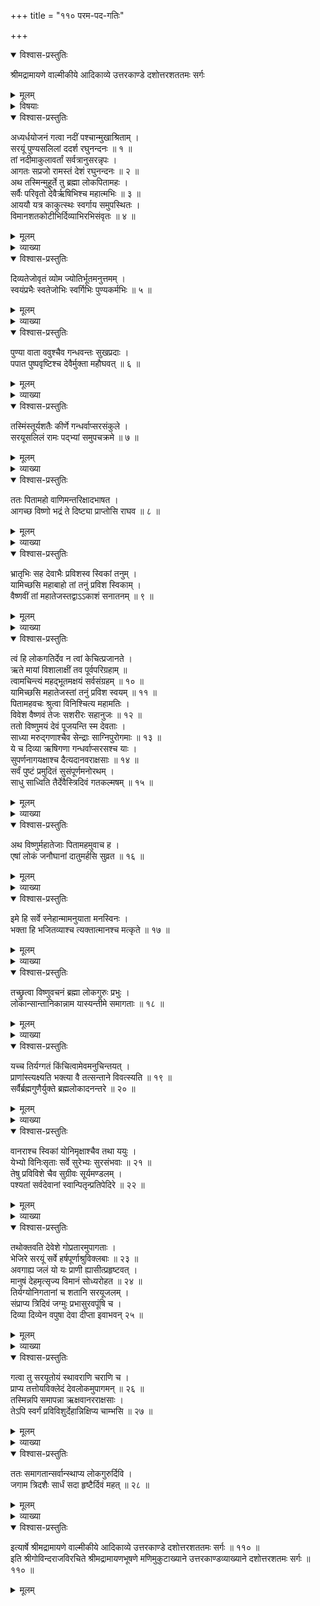 +++
title = "११० परम-पद-गतिः"

+++

<details open><summary>विश्वास-प्रस्तुतिः</summary>

श्रीमद्रामायणे वाल्मीकीये आदिकाव्ये उत्तरकाण्डे दशोत्तरशततमः सर्गः
</details>

<details><summary>मूलम्</summary>

श्रीमद्रामायणे वाल्मीकीये आदिकाव्ये उत्तरकाण्डे दशोत्तरशततमः सर्गः
</details>

<details><summary>विषयाः</summary>

श्री-रामेण सकल-जनैः सह  
स्व-लोक-गमनाय सरयू-गमनम् ॥ १ ॥  
तथा तत्रागत--चतुर्-मुख-प्रार्थनया  
वैष्णव-तेजः-प्रवेशनम् ॥ २॥  
तथा स्वान्वागतानां जनानां  
चतुर्-मुख--द्वारा सांतानिक-लोक-प्रापणम् ॥ ३ ॥  
वानरादिभिश् च सह  
सरय्वाम् अवगाहनेन  
स्व-लोक-गमनम् ॥ ४ ॥
</details>

<details open><summary>विश्वास-प्रस्तुतिः</summary>

अध्यर्धयोजनं गत्वा नदीं पश्चान्मुखाश्रिताम् ।  
सरयूं पुण्यसलिलां ददर्श रघुनन्दनः ॥ १ ॥  
तां नदीमाकुलावर्तां सर्वत्रानुसरन्नृपः ।  
आगतः सप्रजो रामस्तं देशं रघुनन्दनः ॥ २ ॥  
अथ तस्मिन्मुहूर्ते तु ब्रह्मा लोकपितामहः ।  
सर्वैः परिवृतो देवैर्ऋषिभिश्च महात्मभिः ॥ ३ ॥  
आययौ यत्र काकुत्स्थः स्वर्गाय समुपस्थितः ।  
विमानशतकोटीभिर्दिव्याभिरभिसंवृतः ॥ ४ ॥
</details>

<details><summary>मूलम्</summary>

अध्यर्धयोजनं गत्वा नदीं पश्चान्मुखाश्रिताम् ।  
सरयूं पुण्यसलिलां ददर्श रघुनन्दनः ॥ १ ॥  
तां नदीमाकुलावर्तां सर्वत्रानुसरन्नृपः ।  
आगतः सप्रजो रामस्तं देशं रघुनन्दनः ॥ २ ॥  
अथ तस्मिन्मुहूर्ते तु ब्रह्मा लोकपितामहः ।  
सर्वैः परिवृतो देवैर्ऋषिभिश्च महात्मभिः ॥ ३ ॥  
आययौ यत्र काकुत्स्थः स्वर्गाय समुपस्थितः ।  
विमानशतकोटीभिर्दिव्याभिरभिसंवृतः ॥ ४ ॥
</details>

<details><summary>व्याख्या</summary>

अर्धाधिकं योजनमध्यर्धयोजनं । पश्चान्मुखाश्रितां पश्चान्मुखेन स्वेनाश्रिताम् ॥ १-४ ॥
</details>

<details open><summary>विश्वास-प्रस्तुतिः</summary>

दिव्यतेजोवृतं व्योम ज्योतिर्भूतमनुत्तमम् ।  
स्वयंप्रभैः स्वतेजोभिः स्वर्गिभिः पुण्यकर्मभिः ॥ ५ ॥
</details>

<details><summary>मूलम्</summary>

दिव्यतेजोवृतं व्योम ज्योतिर्भूतमनुत्तमम् ।  
स्वयंप्रभैः स्वतेजोभिः स्वर्गिभिः पुण्यकर्मभिः ॥ ५ ॥
</details>

<details><summary>व्याख्या</summary>

स्वयंप्रभैः स्नेहं विना स्वयमेव प्रकाशमानैः ॥ ५ ॥
</details>

<details open><summary>विश्वास-प्रस्तुतिः</summary>

पुण्या वाता ववुश्चैव गन्धवन्तः सुखप्रदाः ।  
पपात पुष्पवृष्टिश्च देवैर्मुक्ता महौघवत् ॥ ६ ॥
</details>

<details><summary>मूलम्</summary>

पुण्या वाता ववुश्चैव गन्धवन्तः सुखप्रदाः ।  
पपात पुष्पवृष्टिश्च देवैर्मुक्ता महौघवत् ॥ ६ ॥
</details>

<details><summary>व्याख्या</summary>

महौघवत् महासमृद्धार्था ॥ ६ ॥
</details>

<details open><summary>विश्वास-प्रस्तुतिः</summary>

तस्मिंस्तूर्यशतैः कीर्णे गन्धर्वाप्सरसंकुले ।  
सरयूसलिलं रामः पद्भ्यां समुपचक्रमे ॥ ७ ॥
</details>

<details><summary>मूलम्</summary>

तस्मिंस्तूर्यशतैः कीर्णे गन्धर्वाप्सरसंकुले ।  
सरयूसलिलं रामः पद्भ्यां समुपचक्रमे ॥ ७ ॥
</details>

<details><summary>व्याख्या</summary>

गन्धर्वाप्सरसंकुले गन्धर्वाप्सरः-संकुले । पद्भ्यां समुपचक्रमे गन्तुमिति शेषः ॥ ७ ॥
</details>

<details open><summary>विश्वास-प्रस्तुतिः</summary>

ततः पितामहो वाणिमन्तरिक्षादभाषत ।  
आगच्छ विष्णो भद्रं ते दिष्ट्या प्राप्तोसि राघव ॥ ८ ॥
</details>

<details><summary>मूलम्</summary>

ततः पितामहो वाणिमन्तरिक्षादभाषत ।  
आगच्छ विष्णो भद्रं ते दिष्ट्या प्राप्तोसि राघव ॥ ८ ॥
</details>

<details><summary>व्याख्या</summary>

अन्तरिक्षादभ्याशमागत्याभाषतेत्यर्थः ॥ ८ ॥
</details>

<details open><summary>विश्वास-प्रस्तुतिः</summary>

भ्रातृभिः सह देवाभैः प्रविशस्व स्विकां तनुम् ।  
यामिच्छसि महाबाहो तां तनुं प्रविश स्विकाम् ।  
वैष्णवीं तां महातेजस्तद्वाऽऽकाशं सनातनम् ॥ ९ ॥
</details>

<details><summary>मूलम्</summary>

भ्रातृभिः सह देवाभैः प्रविशस्व स्विकां तनुम् ।  
यामिच्छसि महाबाहो तां तनुं प्रविश स्विकाम् ।  
वैष्णवीं तां महातेजस्तद्वाऽऽकाशं सनातनम् ॥ ९ ॥
</details>

<details><summary>व्याख्या</summary>

स्विकां तनुमिति । त्वं विष्णुतनुं लक्ष्मणः शेषतनुं भरतो गरुडतनुं शत्रुघ्नो विष्वक्सेनतनुमित्यर्थः । तद्वाऽऽकाशं सनातनं । ऋचो अक्षरे परमे व्योमन् इति श्रुत्युक्तपरमाकाशं विष्ण्ववतारकुलस्थानं वैकुण्ठं वा प्रविशेत्यर्थः ॥ ९ ॥
</details>

<details open><summary>विश्वास-प्रस्तुतिः</summary>

त्वं हि लोकगतिर्देव न त्वां केचित्प्रजानते ।  
ऋते मायां विशालाक्षीं तव पूर्वपरिग्रहाम् ॥  
त्वामचिन्त्यं महद्भूतमक्षयं सर्वसंग्रहम् ॥ १० ॥  
यामिच्छसि महातेजस्तां तनुं प्रविश स्वयम् ॥ ११ ॥  
पितामहवचः श्रुत्वा विनिश्चित्य महामतिः ।  
विवेश वैष्णवं तेजः सशरीरः सहानुजः ॥ १२ ॥  
ततो विष्णुमयं देवं पूजयन्ति स्म देवताः ।  
साध्या मरुद्गणाश्चैव सेन्द्राः साग्निपुरोगमाः ॥ १३ ॥  
ये च दिव्या ऋषिगणा गन्धर्वाप्सरसश्च याः ।  
सुपर्णनागयक्षाश्च दैत्यदानवराक्षसाः ॥ १४ ॥  
सर्वं पुष्टं प्रमुदितं सुसंपूर्णमनोरथम् ।  
साधु साध्विति तैर्देवैस्त्रिदिवं गतकल्मषम् ॥ १५ ॥
</details>

<details><summary>मूलम्</summary>

त्वं हि लोकगतिर्देव न त्वां केचित्प्रजानते ।  
ऋते मायां विशालाक्षीं तव पूर्वपरिग्रहाम् ॥  
त्वामचिन्त्यं महद्भूतमक्षयं सर्वसंग्रहम् ॥ १० ॥  
यामिच्छसि महातेजस्तां तनुं प्रविश स्वयम् ॥ ११ ॥  
पितामहवचः श्रुत्वा विनिश्चित्य महामतिः ।  
विवेश वैष्णवं तेजः सशरीरः सहानुजः ॥ १२ ॥  
ततो विष्णुमयं देवं पूजयन्ति स्म देवताः ।  
साध्या मरुद्गणाश्चैव सेन्द्राः साग्निपुरोगमाः ॥ १३ ॥  
ये च दिव्या ऋषिगणा गन्धर्वाप्सरसश्च याः ।  
सुपर्णनागयक्षाश्च दैत्यदानवराक्षसाः ॥ १४ ॥  
सर्वं पुष्टं प्रमुदितं सुसंपूर्णमनोरथम् ।  
साधु साध्विति तैर्देवैस्त्रिदिवं गतकल्मषम् ॥ १५ ॥
</details>

<details><summary>व्याख्या</summary>

अनन्तरोक्तपक्षं विवृणोति – त्वं हीत्यादिना । मायां लक्ष्मीं । पूर्वपरिग्रहां अनादितया परिगृह्यमाणां । नित्यानपायिनीमित्यर्थः । सर्वसंग्रहं सर्वानुग्राहकं । अक्षयं चाजरं तथेति च पाठः ॥ १०-१५ ॥
</details>

<details open><summary>विश्वास-प्रस्तुतिः</summary>

अथ विष्णुर्महातेजाः पितामहमुवाच ह ।  
एषां लोकं जनौघानां दातुमर्हसि सुव्रत ॥ १६ ॥
</details>

<details><summary>मूलम्</summary>

अथ विष्णुर्महातेजाः पितामहमुवाच ह ।  
एषां लोकं जनौघानां दातुमर्हसि सुव्रत ॥ १६ ॥
</details>

<details><summary>व्याख्या</summary>

विष्णुः विष्णुत्वं प्राप्तः रामः । लोकं दातुमर्हसि । आतिवाहिकतया दातुमर्हसीत्यर्थः ॥ १६ ॥
</details>

<details open><summary>विश्वास-प्रस्तुतिः</summary>

इमे हि सर्वे स्नेहान्मामनुयाता मनस्विनः ।  
भक्ता हि भजितव्याश्च त्यक्तात्मानश्च मत्कृते ॥ १७ ॥
</details>

<details><summary>मूलम्</summary>

इमे हि सर्वे स्नेहान्मामनुयाता मनस्विनः ।  
भक्ता हि भजितव्याश्च त्यक्तात्मानश्च मत्कृते ॥ १७ ॥
</details>

<details><summary>व्याख्या</summary>

कथं ब्रह्मविद्यारहितानामेषां ब्रह्मलोकप्राप्तिरित्यत्राह-इमे हीति ॥ भक्ताः भक्तिमन्तः मत्कृते त्यक्तात्मानश्च ॥ १७ ॥
</details>

<details open><summary>विश्वास-प्रस्तुतिः</summary>

तच्छ्रुत्वा विष्णुवचनं ब्रह्मा लोकगुरुः प्रभुः ।  
लोकान्सान्तानिकान्नाम यास्यन्तीमे समागताः ॥ १८ ॥
</details>

<details><summary>मूलम्</summary>

तच्छ्रुत्वा विष्णुवचनं ब्रह्मा लोकगुरुः प्रभुः ।  
लोकान्सान्तानिकान्नाम यास्यन्तीमे समागताः ॥ १८ ॥
</details>

<details><summary>व्याख्या</summary>

सान्तानिकान् सान्तानिकाख्यान लोकान् संप्राप्ताः सन्तः यास्यन्ति । त्वल्लोकमिति शेषः ॥ १८ ॥
</details>

<details open><summary>विश्वास-प्रस्तुतिः</summary>

यच्च तिर्यग्गतं किंचित्वामेवमनुचिन्तयत् ।  
प्राणांस्त्यक्ष्यति भक्त्या वै तत्सन्ताने विवत्स्यति ॥ १९ ॥  
सर्वैर्ब्रह्मगुणैर्युक्ते ब्रह्मलोकादनन्तरे ॥ २० ॥
</details>

<details><summary>मूलम्</summary>

यच्च तिर्यग्गतं किंचित्वामेवमनुचिन्तयत् ।  
प्राणांस्त्यक्ष्यति भक्त्या वै तत्सन्ताने विवत्स्यति ॥ १९ ॥  
सर्वैर्ब्रह्मगुणैर्युक्ते ब्रह्मलोकादनन्तरे ॥ २० ॥
</details>

<details><summary>व्याख्या</summary>

न केवलमेत एव इतः परमपि ये रामभक्तास्तेपि विष्णुलोकं प्राप्नुवन्तीत्याह—यच्चेति ॥ ब्रह्मलोकादनन्तरे अव्यवहितोपरिदेशस्थे सर्वैर्गुणैर्युक्ते । एषु सर्वतः प्रतिष्ठेष्वनुत्तमेषूत्तमेषु इति श्रुतेः । सर्वगुणैर्नित्ययुक्ते सान्तानिके निवत्स्यतीत्यनुकर्षः ॥ १९-२० ॥
</details>

<details open><summary>विश्वास-प्रस्तुतिः</summary>

वानराश्च स्विकां योनिमृक्षाश्चैव तथा ययुः ।  
येभ्यो विनिःसृताः सर्वे सुरेभ्यः सुरसंभवाः ॥ २१ ॥  
तेषु प्रविविशे चैव सुग्रीवः सूर्यमण्डलम् ।  
पश्यतां सर्वदेवानां स्वान्पितृन्प्रतिपेदिरे ॥ २२ ॥
</details>

<details><summary>मूलम्</summary>

वानराश्च स्विकां योनिमृक्षाश्चैव तथा ययुः ।  
येभ्यो विनिःसृताः सर्वे सुरेभ्यः सुरसंभवाः ॥ २१ ॥  
तेषु प्रविविशे चैव सुग्रीवः सूर्यमण्डलम् ।  
पश्यतां सर्वदेवानां स्वान्पितृन्प्रतिपेदिरे ॥ २२ ॥
</details>

<details><summary>व्याख्या</summary>

वानराणां तु आधिकारिकदेवांशत्वात्तत्तद्देवशरीरप्रवेश एवेत्याह-वानराश्चेत्यादिना ॥ २१-२२ ॥
</details>

<details open><summary>विश्वास-प्रस्तुतिः</summary>

तथोक्तवति देवेशे गोप्रतारमुपागताः ।  
भेजिरे सरयूं सर्वे हर्षपूर्णाश्रुविक्लबाः ॥ २३ ॥  
अवगाह्य जलं यो यः प्राणी ह्यासीत्प्रहृष्टवत् ।  
मानुषं देहमृत्सृज्य विमानं सोध्यरोहत ॥ २४ ॥  
तिर्यग्योनिगतानां च शतानि सरयूजलम् ।  
संप्राप्य त्रिदिवं जग्मुः प्रभासुरवपूंषि च ।  
दिव्या दिव्येन वपुषा देवा दीप्ता इवाभवन् २५ ॥
</details>

<details><summary>मूलम्</summary>

तथोक्तवति देवेशे गोप्रतारमुपागताः ।  
भेजिरे सरयूं सर्वे हर्षपूर्णाश्रुविक्लबाः ॥ २३ ॥  
अवगाह्य जलं यो यः प्राणी ह्यासीत्प्रहृष्टवत् ।  
मानुषं देहमृत्सृज्य विमानं सोध्यरोहत ॥ २४ ॥  
तिर्यग्योनिगतानां च शतानि सरयूजलम् ।  
संप्राप्य त्रिदिवं जग्मुः प्रभासुरवपूंषि च ।  
दिव्या दिव्येन वपुषा देवा दीप्ता इवाभवन् २५ ॥
</details>

<details><summary>व्याख्या</summary>

गोप्रतारं गोप्रताराख्यं तीर्थं । हर्षपूर्णाश्रुविक्लबाः आनन्दाश्रुपूर्णतया विक्लबदृष्टयः ॥ २३-२५ ॥
</details>

<details open><summary>विश्वास-प्रस्तुतिः</summary>

गत्वा तु सरयूतोयं स्थावराणि चराणि च ।  
प्राप्य तत्तोयविक्लेदं देवलोकमुपागमन् ॥ २६ ॥  
तस्मिन्नपि समापन्ना ऋक्षवानरराक्षसाः ।  
तेऽपि स्वर्गं प्रविविशुर्देहान्निक्षिप्य चाम्भसि ॥ २७ ॥
</details>

<details><summary>मूलम्</summary>

गत्वा तु सरयूतोयं स्थावराणि चराणि च ।  
प्राप्य तत्तोयविक्लेदं देवलोकमुपागमन् ॥ २६ ॥  
तस्मिन्नपि समापन्ना ऋक्षवानरराक्षसाः ।  
तेऽपि स्वर्गं प्रविविशुर्देहान्निक्षिप्य चाम्भसि ॥ २७ ॥
</details>

<details><summary>व्याख्या</summary>

तत्तोयविक्लेदं तत्तोयसेचनम् ॥ २६-२७ ॥
</details>

<details open><summary>विश्वास-प्रस्तुतिः</summary>

ततः समागतान्सर्वान्स्थाप्य लोकगुरुर्दिवि ।  
जगाम त्रिदशैः सार्धं सदा हृष्टैर्दिवं महत् ॥ २८ ॥
</details>

<details><summary>मूलम्</summary>

ततः समागतान्सर्वान्स्थाप्य लोकगुरुर्दिवि ।  
जगाम त्रिदशैः सार्धं सदा हृष्टैर्दिवं महत् ॥ २८ ॥
</details>

<details><summary>व्याख्या</summary>

दिवं परमाकाशं वैकुण्ठं । त्रिदशैर्नित्यसूरिभिः सदा हृष्टैरिति विशेषणात् । हृष्टैः प्रमुदितो देवैर्जगाम त्रिदिवं महदिति च पाठः ॥ २८ ॥
</details>

<details open><summary>विश्वास-प्रस्तुतिः</summary>

इत्यार्षे श्रीमद्रामायणे वाल्मीकीये आदिकाव्ये उत्तरकाण्डे दशोत्तरशततमः सर्गः ॥ ११० ॥  
इति श्रीगोविन्दराजविरचिते श्रीमद्रामायणभूषणे मणिमुकुटाख्याने उत्तरकाण्डव्याख्याने दशोत्तरशतमः सर्गः ॥ ११० ॥
</details>

<details><summary>मूलम्</summary>

इत्यार्षे श्रीमद्रामायणे वाल्मीकीये आदिकाव्ये उत्तरकाण्डे दशोत्तरशततमः सर्गः ॥ ११० ॥  
इति श्रीगोविन्दराजविरचिते श्रीमद्रामायणभूषणे मणिमुकुटाख्याने उत्तरकाण्डव्याख्याने दशोत्तरशतमः सर्गः ॥ ११० ॥
</details>

